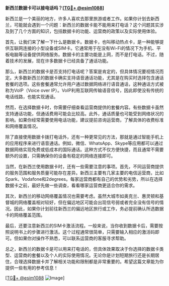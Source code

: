 **新西兰数据卡可以接电话吗？[[TG💪+ @esim1088](https://t.me/s/esim1088)]**

新西兰是一个美丽的地方，许多人喜欢去那里旅游或者工作。如果你计划去新西兰，可能就会遇到一个问题：新西兰的数据卡能不能用来打电话？这个问题其实涉及到了几个方面的知识，包括数据卡的功能、运营商的政策以及实际使用体验。

首先，让我们来了解一下什么是数据卡。数据卡，也叫移动热点卡，是一种能够提供互联网连接的小型设备或SIM卡。它通常用于在没有Wi-Fi的情况下为手机、平板电脑等设备提供网络服务。数据卡的主要功能是上网，而不是打电话。不过，随着技术的发展，现在许多数据卡已经具备了通话功能。

那么，新西兰的数据卡是否支持打电话呢？答案是肯定的，但具体情况要视情况而定。大多数新西兰的数据卡确实支持语音通话功能，尤其是在购买时选择包含通话套餐的选项。这些套餐通常允许用户通过数据网络进行语音通话，这种通话方式被称为VoIP（Voice over IP）。VoIP利用互联网传输语音信号，因此即使没有传统的电话线路，也能实现通话。

然而，在选择数据卡时，你需要仔细查看运营商提供的套餐内容。有些数据卡虽然支持通话功能，但通话费用可能会比较高。此外，通话质量也可能受到网络状况的影响。如果你经常需要使用电话功能，建议提前咨询运营商，了解具体的收费标准和网络覆盖情况。

除了直接使用数据卡拨打电话外，还有一种更常见的方法，那就是通过智能手机上的应用程序来进行语音通话。例如，微信、WhatsApp、Skype等应用都可以通过数据网络实现免费或低成本的国际通话。这种方式不仅方便快捷，而且通常不需要额外的设置，只需确保你的设备有稳定的网络连接即可。

当然，在新西兰使用数据卡时，还有一些需要注意的事项。首先，不同运营商提供的服务范围和服务质量可能存在差异。新西兰主要有几家主要的电信运营商，比如Spark、Vodafone和2degrees。每家运营商都有自己的优势和劣势，所以在选择数据卡之前，最好先做一些调查，看看哪家运营商更适合你的需求。

其次，新西兰的移动网络覆盖情况也需要考虑。虽然大城市如奥克兰、惠灵顿和基督城的网络覆盖相对较好，但在偏远地区可能会出现信号弱或者完全没有信号的情况。因此，如果你计划前往新西兰的偏远地区旅行或工作，务必提前确认所选数据卡的网络覆盖范围。

最后，还要注意新西兰的SIM卡激活流程。一般来说，当你收到数据卡后，需要按照说明书上的步骤进行激活。这个过程通常很简单，只需要输入相应的激活码即可。但如果你对操作不熟悉，可以联系运营商的客服寻求帮助。

总之，新西兰的数据卡是可以用来打电话的，但具体效果取决于你选择的数据卡类型、运营商的套餐以及个人的实际使用情况。无论你是计划短期旅行还是长期居住，合理选择数据卡并了解相关功能和限制都是非常重要的。希望这篇文章能为你提供一些有用的参考信息！

[[TG💪+ @esim1088](https://t.me/s/esim1088) ![Image](https://i.postimg.cc/4NQfJmqS/Snipaste-2025-05-13-00-14-12.png)]